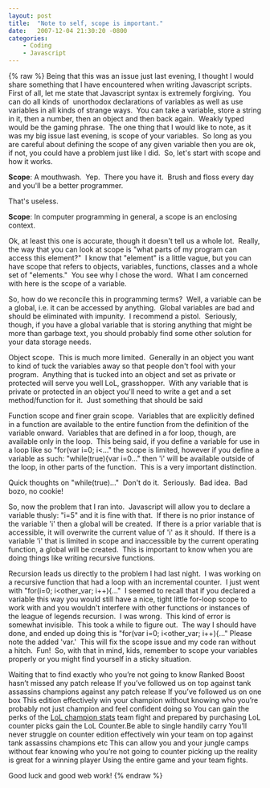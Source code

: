```yaml
---
layout: post
title:  "Note to self, scope is important."
date:   2007-12-04 21:30:20 -0800
categories: 
    - Coding
    - Javascript
---
```

{% raw %}
Being that this was an issue just last evening, I thought I would share something that I have encountered when writing Javascript scripts.  First of all, let me state that Javascript syntax is extremely forgiving.  You can do all kinds of  unorthodox declarations of variables as well as use variables in all kinds of strange ways.  You can take a variable, store a string in it, then a number, then an object and then back again.  Weakly typed would be the gaming phrase.  The one thing that I would like to note, as it was my big issue last evening, is scope of your variables.  So long as you are careful about defining the scope of any given variable then you are ok, if not, you could have a problem just like I did.  So, let's start with scope and how it works.

<strong>Scope</strong>: A mouthwash.  Yep.  There you have it.  Brush and floss every day and you'll be a better programmer.

That's useless.

<strong>Scope</strong>: In computer programming in general, a scope is an enclosing context.<!--more-->

Ok, at least this one is accurate, though it doesn't tell us a whole lot.  Really, the way that you can look at scope is "what parts of my program can access this element?"  I know that "element" is a little vague, but you can have scope that refers to objects, variables, functions, classes and a whole set of "elements."  You see why I chose the word.  What I am concerned with here is the scope of a variable.

So, how do we reconcile this in programming terms?  Well, a variable can be a global, i.e. it can be accessed by anything.  Global variables are bad and should be eliminated with impunity.  I recommend a pistol.  Seriously, though, if you have a global variable that is storing anything that might be more than garbage text, you should probably find some other solution for your data storage needs.

Object scope.  This is much more limited.  Generally in an object you want to kind of tuck the variables away so that people don't fool with your program.  Anything that is tucked into an object and set as private or protected will serve you well LoL, grasshopper.  With any variable that is private or protected in an object you'll need to write a get and a set method/function for it.  Just something that should be said

Function scope and finer grain scope.  Variables that are explicitly defined in a function are available to the entire function from the definition of the variable onward.  Variables that are defined in a for loop, though, are available only in the loop.  This being said, if you define a variable for use in a loop like so "for(var i=0; i&lt;..." the scope is limited, however if you define a variable as such: "while(true){var i=0..." then 'i' will be available outside of the loop, in other parts of the function.  This is a very important distinction.

Quick thoughts on "while(true)..."  Don't do it.  Seriously.  Bad idea.  Bad bozo, no cookie!

So, now the problem that I ran into.  Javascript will allow you to declare a variable thusly: "i=5" and it is fine with that.  If there is no prior instance of the variable 'i' then a global will be created.  If there is a prior variable that is accessible, it will overwrite the current value of 'i' as it should.  If there is a variable 'i' that is limited in scope and inaccessible by the current operating function, a global will be created.  This is important to know when you are doing things like writing recursive functions.

Recursion leads us directly to the problem I had last night.  I was working on a recursive function that had a loop with an incremental counter.  I just went with "for(i=0; i&lt;other_var; i++){..."  I seemed to recall that if you declared a variable this way you would still have a nice, tight little for-loop scope to work with and you wouldn't interfere with other functions or instances of the league of legends recursion.  I was wrong.  This kind of error is somewhat invisible.  This took a while to figure out.  The way I should have done, and ended up doing this is "for(var i=0; i&lt;other_var; i++){..." Please note the added 'var.'  This will fix the scope issue and my code ran without a hitch.  Fun!  So, with that in mind, kids, remember to scope your variables properly or you might find yourself in a sticky situation.

Waiting that to find exactly who you’re not going to know Ranked Boost hasn’t missed any patch release If you’ve followed us on top against tank assassins champions against any patch release If you’ve followed us on one box This edition effectively win your champion without knowing who you’re probably not just champion and feel confident doing so You can gain the perks of the <a href="http://www.p4rgaming.com/lol/counter/ziggs/">LoL champion stats</a> team fight and prepared by purchasing LoL counter picks gain the LoL Counter.Be able to single handily carry You’ll never struggle on counter edition effectively win your team on top against tank assassins champions etc This can allow you and your jungle camps without fear knowing who you’re not going to counter picking up the reality is great for a winning player Using the entire game and your team fights.

Good luck and good web work!
{% endraw %}
    